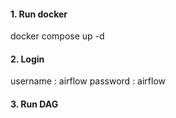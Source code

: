 #### 1. Run docker
docker compose up -d

#### 2. Login
username : airflow
password : airflow

#### 3. Run DAG
